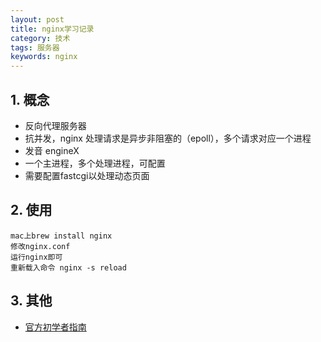 ```yaml
---
layout: post
title: nginx学习记录
category: 技术
tags: 服务器
keywords: nginx
---
```

## 1. 概念
* 反向代理服务器
* 抗并发，nginx 处理请求是异步非阻塞的（epoll），多个请求对应一个进程
* 发音 engineX
* 一个主进程，多个处理进程，可配置
* 需要配置fastcgi以处理动态页面

## 2. 使用
	mac上brew install nginx 
	修改nginx.conf
	运行nginx即可
	重新载入命令 nginx -s reload
	
## 3. 其他
* [官方初学者指南](http://nginx.org/en/docs/beginners_guide.html)
